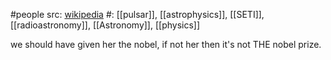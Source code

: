 #people 
src: [wikipedia](https://en.wikipedia.org/wiki/Jocelyn_Bell_Burnell) 
#: [[pulsar]], [[astrophysics]], [[SETI]], [[radioastronomy]], [[Astronomy]], [[physics]] 

we should have given her the nobel, if not her then it's not THE nobel prize.

